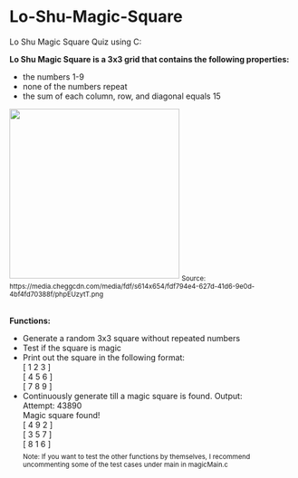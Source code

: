 # Lo-Shu-Magic-Square
Lo Shu Magic Square Quiz using C:

**Lo Shu Magic Square is  a 3x3 grid that contains the following properties:**
* the numbers 1-9
* none of the numbers repeat
* the sum of each column, row, and diagonal equals 15

<img src="https://media.cheggcdn.com/media/fdf/s614x654/fdf794e4-627d-41d6-9e0d-4bf4fd70388f/phpEUzytT.png" width="300" height="300">
<sub>Source: https://media.cheggcdn.com/media/fdf/s614x654/fdf794e4-627d-41d6-9e0d-4bf4fd70388f/phpEUzytT.png</sub>

<br>**Functions:**
* Generate a random 3x3 square without repeated numbers
* Test if the square is magic
* Print out the square in the following format:<br>
[ 1 2 3 ]<br>[ 4 5 6 ]<br>[ 7 8 9 ]
* Continuously generate till a magic square is found. Output:<br>
Attempt: 43890<br>Magic square found!<br>
[ 4 9 2 ]<br>[ 3 5 7 ]<br>[ 8 1 6 ]<br>
<sub>Note: If you want to test the other functions by themselves, I recommend uncommenting some of the test cases under main in magicMain.c<sub>
